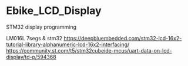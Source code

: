 # Ebike_LCD_Display
STM32 display programming

LM016L 7segs & stm32
https://deepbluembedded.com/stm32-lcd-16x2-tutorial-library-alphanumeric-lcd-16x2-interfacing/
https://community.st.com/t5/stm32cubeide-mcus/uart-data-on-lcd-display/td-p/594368
